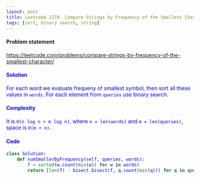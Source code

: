 ```yaml
---
layout: post
title: Leetcode 1170. Compare Strings by Frequency of the Smallest Character
tags: [sort, binary search, string]
---
```


#### Problem statement

<a href="https://leetcode.com/problems/compare-strings-by-frequency-of-the-smallest-character/"> <font color = blue>https://leetcode.com/problems/compare-strings-by-frequency-of-the-smallest-character/

#### Solution
For each word we evaluate frequeny of smallest symbol, then sort all these values in `words`. For each element from `queries` use binary search.

#### Complexity
It is `O(n log n + m log n)`, where `n = len(words)` and `m = len(queries)`, space is `O(m + n)`.

#### Code
```python
class Solution:
    def numSmallerByFrequency(self, queries, words):
        f = sorted(w.count(min(w)) for w in words)
        return [len(f) - bisect.bisect(f, q.count(min(q))) for q in queries]
```
